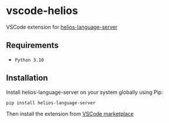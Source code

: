# vscode-helios

VSCode extension for <a href="https://github.com/et9797/helios-language-server">helios-language-server</a>

## Requirements

* `Python 3.10`

## Installation

Install helios-language-server on your system globally using Pip:

`pip install helios-language-server`

Then install the extension from <a href="">VSCode marketplace</a>